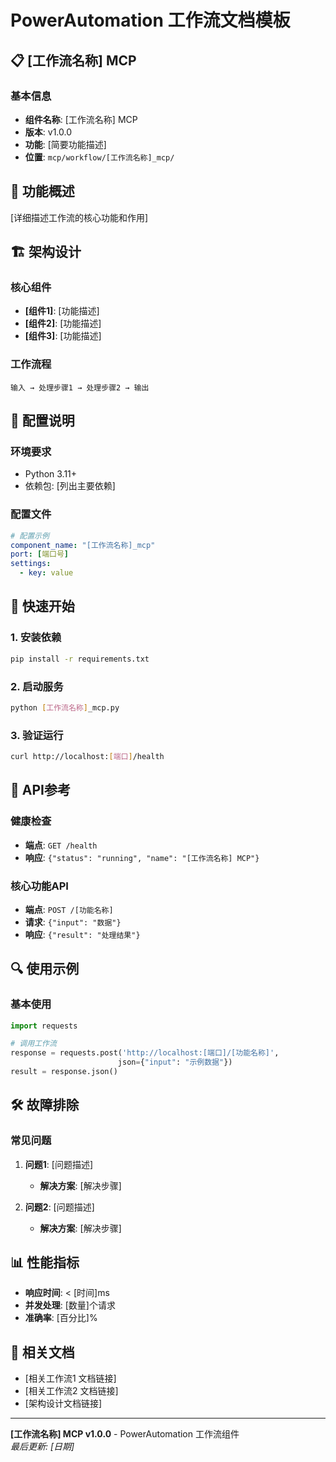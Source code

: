 # PowerAutomation 工作流文档模板

## 📋 **[工作流名称] MCP**

### **基本信息**
- **组件名称**: [工作流名称] MCP
- **版本**: v1.0.0
- **功能**: [简要功能描述]
- **位置**: `mcp/workflow/[工作流名称]_mcp/`

## 🎯 **功能概述**

[详细描述工作流的核心功能和作用]

## 🏗️ **架构设计**

### **核心组件**
- **[组件1]**: [功能描述]
- **[组件2]**: [功能描述]
- **[组件3]**: [功能描述]

### **工作流程**
```
输入 → 处理步骤1 → 处理步骤2 → 输出
```

## 🔧 **配置说明**

### **环境要求**
- Python 3.11+
- 依赖包: [列出主要依赖]

### **配置文件**
```yaml
# 配置示例
component_name: "[工作流名称]_mcp"
port: [端口号]
settings:
  - key: value
```

## 🚀 **快速开始**

### **1. 安装依赖**
```bash
pip install -r requirements.txt
```

### **2. 启动服务**
```bash
python [工作流名称]_mcp.py
```

### **3. 验证运行**
```bash
curl http://localhost:[端口]/health
```

## 📖 **API参考**

### **健康检查**
- **端点**: `GET /health`
- **响应**: `{"status": "running", "name": "[工作流名称] MCP"}`

### **核心功能API**
- **端点**: `POST /[功能名称]`
- **请求**: `{"input": "数据"}`
- **响应**: `{"result": "处理结果"}`

## 🔍 **使用示例**

### **基本使用**
```python
import requests

# 调用工作流
response = requests.post('http://localhost:[端口]/[功能名称]', 
                        json={"input": "示例数据"})
result = response.json()
```

## 🛠️ **故障排除**

### **常见问题**
1. **问题1**: [问题描述]
   - **解决方案**: [解决步骤]

2. **问题2**: [问题描述]
   - **解决方案**: [解决步骤]

## 📊 **性能指标**

- **响应时间**: < [时间]ms
- **并发处理**: [数量]个请求
- **准确率**: [百分比]%

## 🔗 **相关文档**

- [相关工作流1 文档链接]
- [相关工作流2 文档链接]
- [架构设计文档链接]

---

**[工作流名称] MCP v1.0.0** - PowerAutomation 工作流组件  
*最后更新: [日期]*

